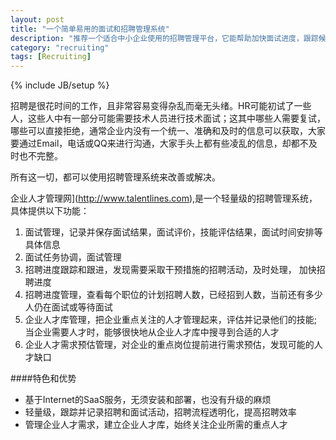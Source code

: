 ```yaml
---
layout: post
title: "一个简单易用的面试和招聘管理系统"
description: "推荐一个适合中小企业使用的招聘管理平台，它能帮助加快面试进度，跟踪候选人信息和记录面试结果，易于使用而且免费！"
category: "recruiting"
tags: [Recruiting]
---
```

{% include JB/setup %}

招聘是很花时间的工作，且非常容易变得杂乱而毫无头绪。HR可能初试了一些人，这些人中有一部分可能需要技术人员进行技术面试；这其中哪些人需要复试，哪些可以直接拒绝，通常企业内没有一个统一、准确和及时的信息可以获取，大家要通过Email，电话或QQ来进行沟通，大家手头上都有些凌乱的信息，却都不及时也不完整。


所有这一切，都可以使用招聘管理系统来改善或解决。


企业人才管理网](http://www.talentlines.com),是一个轻量级的招聘管理系统，具体提供以下功能：

1. 面试管理，记录并保存面试结果，面试评价，技能评估结果，面试时间安排等具体信息
2. 面试任务协调，面试管理
3. 招聘进度跟踪和跟进，发现需要采取干预措施的招聘活动，及时处理， 加快招聘进度
4. 招聘进度管理，查看每个职位的计划招聘人数，已经招到人数，当前还有多少人仍在面试或等待面试
5. 企业人才库管理，把企业重点关注的人才管理起来，评估并记录他们的技能; 当企业需要人才时，能够很快地从企业人才库中搜寻到合适的人才
6. 企业人才需求预估管理，对企业的重点岗位提前进行需求预估，发现可能的人才缺口


####特色和优势

* 基于Internet的SaaS服务，无须安装和部署，也没有升级的麻烦
* 轻量级，跟踪并记录招聘和面试活动，招聘流程透明化，提高招聘效率
* 管理企业人才需求，建立企业人才库，始终关注企业所需的重点人才
